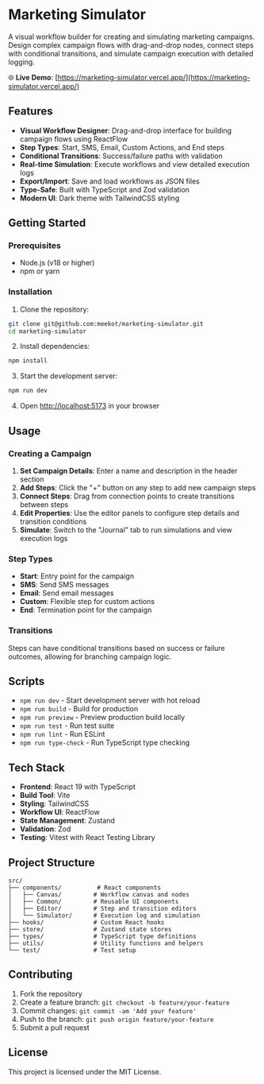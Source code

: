 # Marketing Simulator

A visual workflow builder for creating and simulating marketing campaigns. Design complex campaign flows with drag-and-drop nodes, connect steps with conditional transitions, and simulate campaign execution with detailed logging.

🌐 **Live Demo**: [https://marketing-simulator.vercel.app/](https://marketing-simulator.vercel.app/)

## Features

- **Visual Workflow Designer**: Drag-and-drop interface for building campaign flows using ReactFlow
- **Step Types**: Start, SMS, Email, Custom Actions, and End steps
- **Conditional Transitions**: Success/failure paths with validation
- **Real-time Simulation**: Execute workflows and view detailed execution logs
- **Export/Import**: Save and load workflows as JSON files
- **Type-Safe**: Built with TypeScript and Zod validation
- **Modern UI**: Dark theme with TailwindCSS styling

## Getting Started

### Prerequisites

- Node.js (v18 or higher)
- npm or yarn

### Installation

1. Clone the repository:
```bash
git clone git@github.com:meekot/marketing-simulator.git
cd marketing-simulator
```

2. Install dependencies:
```bash
npm install
```

3. Start the development server:
```bash
npm run dev
```

4. Open [http://localhost:5173](http://localhost:5173) in your browser

## Usage

### Creating a Campaign

1. **Set Campaign Details**: Enter a name and description in the header section
2. **Add Steps**: Click the "+" button on any step to add new campaign steps
3. **Connect Steps**: Drag from connection points to create transitions between steps
4. **Edit Properties**: Use the editor panels to configure step details and transition conditions
5. **Simulate**: Switch to the "Journal" tab to run simulations and view execution logs

### Step Types

- **Start**: Entry point for the campaign
- **SMS**: Send SMS messages
- **Email**: Send email messages
- **Custom**: Flexible step for custom actions
- **End**: Termination point for the campaign

### Transitions

Steps can have conditional transitions based on success or failure outcomes, allowing for branching campaign logic.

## Scripts

- `npm run dev` - Start development server with hot reload
- `npm run build` - Build for production
- `npm run preview` - Preview production build locally
- `npm run test` - Run test suite
- `npm run lint` - Run ESLint
- `npm run type-check` - Run TypeScript type checking

## Tech Stack

- **Frontend**: React 19 with TypeScript
- **Build Tool**: Vite
- **Styling**: TailwindCSS
- **Workflow UI**: ReactFlow
- **State Management**: Zustand
- **Validation**: Zod
- **Testing**: Vitest with React Testing Library

## Project Structure

```
src/
├── components/          # React components
│   ├── Canvas/         # Workflow canvas and nodes
│   ├── Common/         # Reusable UI components
│   ├── Editor/         # Step and transition editors
│   └── Simulator/      # Execution log and simulation
├── hooks/              # Custom React hooks
├── store/              # Zustand state stores
├── types/              # TypeScript type definitions
├── utils/              # Utility functions and helpers
└── test/               # Test setup
```

## Contributing

1. Fork the repository
2. Create a feature branch: `git checkout -b feature/your-feature`
3. Commit changes: `git commit -am 'Add your feature'`
4. Push to the branch: `git push origin feature/your-feature`
5. Submit a pull request

## License

This project is licensed under the MIT License.
